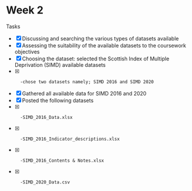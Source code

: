 # Week 2

Tasks
- [x] Discussing and searching the various types of datasets available
- [x] Assessing the suitability of the available datasets to the coursework objectives
- [x] Choosing the dataset: selected the Scottish Index of Multiple Deprivation (SIMD) available datasets
- [x]       -chose two datasets namely; SIMD 2016 and SIMD 2020
- [x] Gathered all available data for SIMD 2016 and 2020
- [x] Posted the following datasets
- [x]       -SIMD_2016_Data.xlsx
- [x]       -SIMD_2016_Indicator_descriptions.xlsx
- [x]       -SIMD_2016_Contents & Notes.xlsx
- [x]       -SIMD_2020_Data.csv
